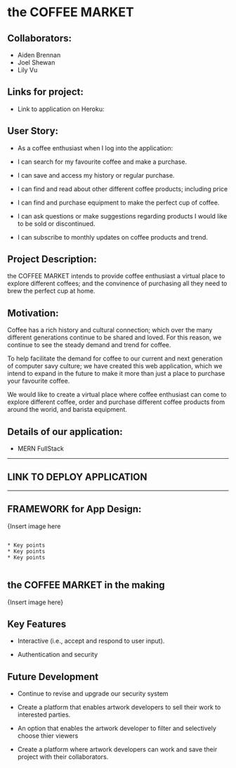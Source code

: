# the COFFEE MARKET

## Collaborators:

* Aiden Brennan
* Joel Shewan
* Lily Vu


## Links for project:

- Link to application on Heroku:



## User Story:

* As a coffee enthusiast when I log into the application:

* I can search for my favourite coffee and make a purchase.

* I can save and access my history or regular purchase.

* I can find and read about other different coffee products; including price

* I can find and purchase equipment to make the perfect cup of coffee. 

* I can ask questions or make suggestions regarding products I would like to be sold or discontinued. 

* I can subscribe to monthly updates on coffee products and trend. 



## Project Description:

the COFFEE MARKET intends to provide coffee enthusiast a virtual place to explore different coffees; and the convinence of purchasing all they need to brew the perfect cup at home. 


## Motivation:

Coffee has a rich history and cultural connection; which over the many different generations continue to be shared and loved. For this reason, we continue to see the steady demand and trend for coffee. 

To help facilitate the demand for coffee to our current and next generation of computer savy culture; we have created this web application, which we intend to expand in the future to make it more than just a place to purchase your favourite coffee.

We would like to create a virtual place where coffee enthusiast can come to explore different coffee, order and purchase different coffee products from around the worid, and barista equipment.


## Details of our application:

* MERN FullStack

**********************************************
## LINK TO DEPLOY APPLICATION


**********************************************

## FRAMEWORK for App Design:

{Insert image here



``````````````````````````````````````````````````````````````````````````````````````````````````````````````````````````````````````````

* Key points
* Key points
* Key points


``````````````````````````````````````````````````````````````````````````````````````````````````````````````````````````````````````````


## the COFFEE MARKET in the making

{Insert image here}




## Key Features

- Interactive (i.e., accept and respond to user input).

- Authentication and security

## Future Development

- Continue to revise and upgrade our security system

- Create a platform that enables artwork developers to sell their work to interested parties.

- An option that enables the artwork developer to filter and selectively choose thier viewers

- Create a platform where artwork developers can work and save their project with their collaborators.
